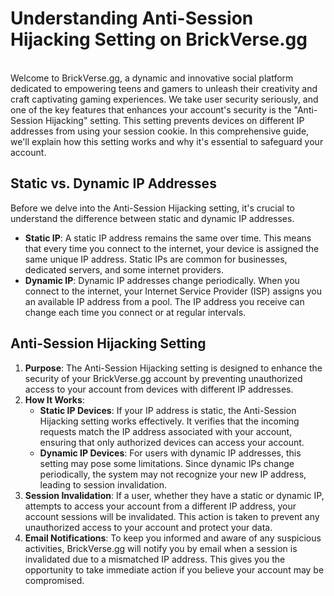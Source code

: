 # Understanding Anti-Session Hijacking Setting on BrickVerse.gg

\
Welcome to BrickVerse.gg, a dynamic and innovative social platform dedicated to empowering teens and gamers to unleash their creativity and craft captivating gaming experiences. We take user security seriously, and one of the key features that enhances your account's security is the "Anti-Session Hijacking" setting. This setting prevents devices on different IP addresses from using your session cookie. In this comprehensive guide, we'll explain how this setting works and why it's essential to safeguard your account.

## Static vs. Dynamic IP Addresses

Before we delve into the Anti-Session Hijacking setting, it's crucial to understand the difference between static and dynamic IP addresses.

* **Static IP**: A static IP address remains the same over time. This means that every time you connect to the internet, your device is assigned the same unique IP address. Static IPs are common for businesses, dedicated servers, and some internet providers.
* **Dynamic IP**: Dynamic IP addresses change periodically. When you connect to the internet, your Internet Service Provider (ISP) assigns you an available IP address from a pool. The IP address you receive can change each time you connect or at regular intervals.

## Anti-Session Hijacking Setting

1. **Purpose**: The Anti-Session Hijacking setting is designed to enhance the security of your BrickVerse.gg account by preventing unauthorized access to your account from devices with different IP addresses.
2. **How It Works**:
   * **Static IP Devices**: If your IP address is static, the Anti-Session Hijacking setting works effectively. It verifies that the incoming requests match the IP address associated with your account, ensuring that only authorized devices can access your account.
   * **Dynamic IP Devices**: For users with dynamic IP addresses, this setting may pose some limitations. Since dynamic IPs change periodically, the system may not recognize your new IP address, leading to session invalidation.
3. **Session Invalidation**: If a user, whether they have a static or dynamic IP, attempts to access your account from a different IP address, your account sessions will be invalidated. This action is taken to prevent any unauthorized access to your account and protect your data.
4. **Email Notifications**: To keep you informed and aware of any suspicious activities, BrickVerse.gg will notify you by email when a session is invalidated due to a mismatched IP address. This gives you the opportunity to take immediate action if you believe your account may be compromised.
